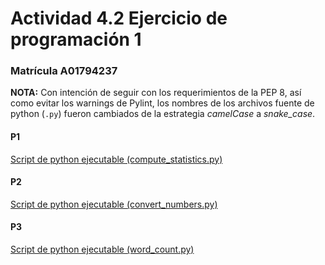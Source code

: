 # Actividad 4.2 Ejercicio de programación 1
### Matrícula A01794237

**NOTA:** Con intención de seguir con los requerimientos de la PEP 8, así como evitar los warnings de Pylint, los nombres de los archivos fuente de python (`.py`) fueron cambiados de la estrategia _camelCase_ a *snake_case*. 

#### P1
[Script de python ejecutable (compute_statistics.py)](P1/compute_statistics.py)

#### P2
[Script de python ejecutable (convert_numbers.py)](P2/convert_numbers.py)

#### P3
[Script de python ejecutable (word_count.py)](P3/word_count.py)